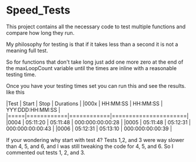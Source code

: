 # Speed_Tests

This project contains all the necessary code to test 
multiple functions and compare how long they run.

My philosophy for testing is that if it takes 
less than a second it is not a meaning full test.

So for functions that don't take long just add one more 
zero at the end of the maxLoopCount variable until the 
times are inline with a reasonable testing time.

Once you have your testing times set you can run this
and see the results. like this


|Test | Start      | Stop       | Durations            |
|000x | HH\:MM\:SS | HH\:MM\:SS | YYY\:DDD\:HH\:MM\:SS |
|=====|============|============|======================|
|0004 | 05\:11\:20 | 05\:11\:48 | 000\:000\:00\:00\:28 |
|0005 | 05\:11\:48 | 05\:12\:31 | 000\:000\:00\:00\:43 |
|0006 | 05\:12\:31 | 05\:13\:10 | 000\:000\:00\:00\:39 |


If your wondering why start with test 4?
Tests 1,2, and 3 were way slower than 4, 5, and 6,
and I was still tweaking the code for 4, 5, and 6.
So I commented out tests 1, 2, and 3.

 
